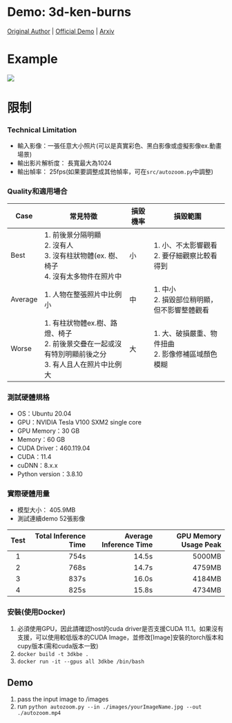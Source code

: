 # Demo: 3d-ken-burns
[Original Author](https://github.com/sniklaus/3d-ken-burns) |
[Official Demo](https://www.youtube.com/watch?v=DYsfitr-FdY) |
[Arxiv](https://arxiv.org/abs/1909.05483)

# Example
![](./data/output.gif)
# 限制
### Technical Limitation
- 輸入影像：一張任意大小照片(可以是真實彩色、黑白影像或虛擬影像ex.動畫場景)
- 輸出影片解析度： 長寬最大為1024
- 輸出幀率： 25fps(如果要調整成其他幀率，可在`src/autozoom.py`中調整)

### Quality和適用場合
Case    |常見特徵       |損毀機率    |損毀範圍
--------|--------------|-----------|---------
Best    |1. 前後景分隔明顯<br>2. 沒有人<br>3. 沒有柱狀物體(ex. 樹、椅子<br>4. 沒有太多物件在照片中| 小|1. 小、不太影響觀看<br>2. 要仔細觀察比較看得到|
Average |1. 人物在整張照片中比例小| 中|1. 中小<br>2. 損毀部位稍明顯，但不影響整體觀看|
Worse   |1. 有柱狀物體ex.樹、路燈、椅子<br>2. 前後景交疊在一起或沒有特別明顯前後之分<br>3. 有人且人在照片中比例大|大|1. 大、破損嚴重、物件扭曲<br>2. 影像修補區域顏色模糊|

### 測試硬體規格
- OS：Ubuntu 20.04
- GPU：NVIDIA Tesla V100 SXM2 single core
- GPU Memory：30 GB
- Memory：60 GB
- CUDA Driver：460.119.04
- CUDA：11.4
- cuDNN：8.x.x
- Python version：3.8.10

### 實際硬體用量
- 模型大小： 405.9MB
- 測試連續demo 52張影像

| Test | Total Inference Time | Average Inference Time | GPU Memory Usage Peak |
|:----:|---------------------:|-----------------------:|----------------------:|
|  1   |  754s                |  14.5s                 |  5000MB               |
|  2   |  768s                |  14.7s                 |  4759MB               |
|  3   |  837s                |  16.0s                 |  4184MB               |
|  4   |  825s                |  15.8s                 |  4734MB               |

### 安裝(使用Docker)
1. 必須使用GPU，因此請確認host的cuda driver是否支援CUDA 11.1。如果沒有支援，可以使用較低版本的CUDA Image，並修改[Image]安裝的torch版本和cupy版本(需和cuda版本一致)
2. ```docker build -t 3dkbe .```
3. ```docker run -it --gpus all 3dkbe /bin/bash```

## Demo
1. pass the input image to /images
2. run ```python autozoom.py --in ./images/yourImageName.jpg --out ./autozoom.mp4```